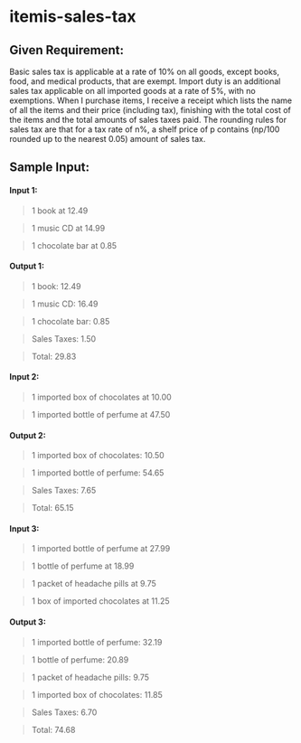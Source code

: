 # itemis-sales-tax

## Given Requirement:

Basic sales tax is applicable at a rate of 10% on all goods, except books, food, and medical products, that are exempt. Import duty is an additional sales tax applicable on all imported goods at a rate of 5%, with no exemptions. When I purchase items, I receive a receipt which lists the name of all the items and their price (including tax), finishing with the total cost of the items and the total amounts of sales taxes paid. The rounding rules for sales tax are that for a tax rate of n%, a shelf price of p contains (np/100 rounded up to the nearest 0.05) amount of sales tax.

## Sample Input:

#### Input 1:

> 1 book at 12.49

> 1 music CD at 14.99

> 1 chocolate bar at 0.85

#### Output 1:

> 1 book: 12.49

> 1 music CD: 16.49

> 1 chocolate bar: 0.85

> Sales Taxes: 1.50

> Total: 29.83

#### Input 2:

> 1 imported box of chocolates at 10.00

> 1 imported bottle of perfume at 47.50

#### Output 2:

> 1 imported box of chocolates: 10.50

> 1 imported bottle of perfume: 54.65

> Sales Taxes: 7.65

> Total: 65.15

#### Input 3:

> 1 imported bottle of perfume at 27.99

> 1 bottle of perfume at 18.99

> 1 packet of headache pills at 9.75

> 1 box of imported chocolates at 11.25

#### Output 3:

> 1 imported bottle of perfume: 32.19

> 1 bottle of perfume: 20.89

> 1 packet of headache pills: 9.75

> 1 imported box of chocolates: 11.85

> Sales Taxes: 6.70

> Total: 74.68
